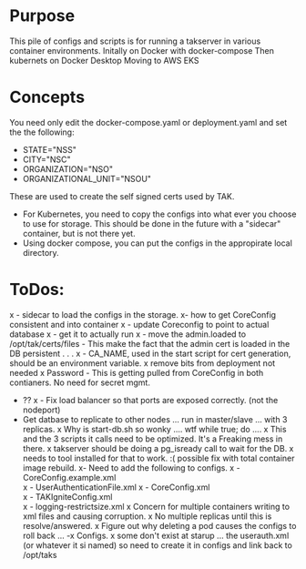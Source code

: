 # Purpose
This pile of configs and scripts is for running a takserver in various container environments.
Initally on Docker with docker-compose
Then kubernets on Docker Desktop
Moving to AWS EKS

# Concepts
You need only edit the docker-compose.yaml or deployment.yaml and set the the following:
- STATE="NSS"
- CITY="NSC"
- ORGANIZATION="NSO"
- ORGANIZATIONAL_UNIT="NSOU"

These are used to create the self signed certs used by TAK. 

- For Kubernetes, you need to copy the configs into what ever you choose to use for storage. This should be done in the future with a "sidecar" container, but is not there yet. 
- Using docker compose, you can put the configs in the appropirate local directory.

# ToDos:
x - sidecar to load the configs in the storage.
x- how to get CoreConfig consistent and into container
x - update Coreconfig to point to actual database
x - get it to actually run
x - move the admin.loaded to /opt/tak/certs/files - This make the fact that the admin cert is loaded in the DB persistent . . .
x - CA_NAME, used in the start script for cert generation, should be an environment variable.
x remove bits from deployment not needed
  x Password - This is getting pulled from CoreConfig in both contianers. No need for secret mgmt.
  - ??
x - Fix load balancer so that ports are exposed correctly. (not the nodeport)
- Get datbase to replicate to other nodes ... run in master/slave ... with 3 replicas. 
x Why is start-db.sh so wonky .... wtf while true; do .... 
  x This and the 3 scripts it calls need to be optimized. It's a Freaking mess in there.
x takserver should be doing a pg_isready call to wait for the DB. 
  x needs to tool installed for that to work. :( 
    possible fix with total container image rebuild.
x- Need to add the following to configs. 
 x - CoreConfig.example.xml   
 x - UserAuthenticationFile.xml
 x - CoreConfig.xml          
 x - TAKIgniteConfig.xml          
 x - logging-restrictsize.xml
x Concern for multiple containers writing to xml files and causing corruption. 
  x No multiple replicas until this is resolve/answered.
  x Figure out why deleting a pod causes the configs to roll back ... 
-x Configs. 
  x some don't exist at starup ... the userauth.xml  (or whatever it si named) so need to create it in configs and link back to /opt/taks
